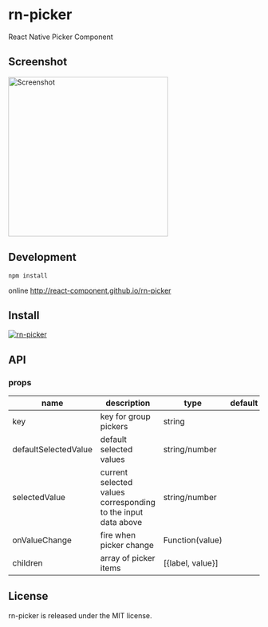 # rn-picker

React Native Picker Component


## Screenshot

<img title="Screenshot" src="https://cloud.githubusercontent.com/assets/50817/12316859/44711c52-bac6-11e5-8ee3-ce2a3d34d67f.png" width="320">

## Development

```
npm install
```

online  http://react-component.github.io/rn-picker

## Install

[![rn-picker](https://nodei.co/npm/rn-picker.png)](https://npmjs.org/package/rn-picker)

## API

### props

| name     | description    | type     | default      |
|----------|----------------|----------|--------------|
|key | key for group pickers | string |  |
|defaultSelectedValue | default selected values | string/number |  |
|selectedValue | current selected values corresponding to the input data above | string/number |  |
|onValueChange | fire when picker change | Function(value) |  |
|children      | array of picker items | [{label, value}] |

## License

rn-picker is released under the MIT license.
